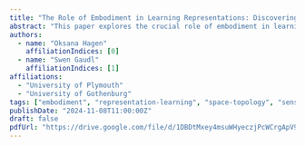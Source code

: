 ```yaml
---
title: "The Role of Embodiment in Learning Representations: Discovering Space Topology via Sensory-Motor Prediction"
abstract: "This paper explores the crucial role of embodiment in learning representations for space topology in robotics. Embodiment, the ability of an agent to interact with its environment and receive sensory feedback, is fundamental to developing accurate and efficient representations. In this work, we investigate this by applying an action-conditional prediction algorithm to data collected from a simulated environment, aiming to learn the topology of the environment through sequences of random interactions. Using a simple mobile-robot-like scenario, by leveraging sensory-motor interactions we demonstrate how the agent can discover the topology of its environment. Our results demonstrate the importance of embodiment in the development of representations and potential applicability in robotic tasks, and a simple but effective method of integrating actions into a learning loop. We suggest that building abstract representations through the use of action-conditional prediction is a step towards unification of the representations used in robotics."
authors:
  - name: "Oksana Hagen"
    affiliationIndices: [0]
  - name: "Swen Gaudl"
    affiliationIndices: [1]
affiliations:
  - "University of Plymouth"
  - "University of Gothenburg"
tags: ["embodiment", "representation-learning", "space-topology", "sensory-motor-prediction", "spatial-cognition", "robotics", "predictive-models", "navigation"]
publishDate: "2024-11-08T11:00:00Z"
draft: false
pdfUrl: "https://drive.google.com/file/d/1DBDtMxey4msuWHyeczjPcWCrgApV91wp/view"
---
```

